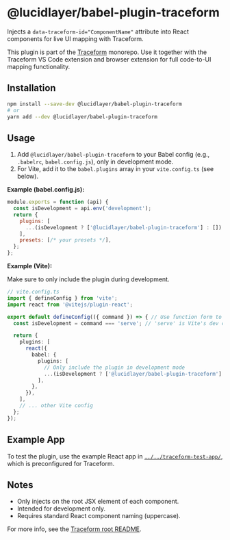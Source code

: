 # @lucidlayer/babel-plugin-traceform

Injects a `data-traceform-id="ComponentName"` attribute into React components for live UI mapping with Traceform.

This plugin is part of the [Traceform](../../README.md) monorepo. Use it together with the Traceform VS Code extension and browser extension for full code-to-UI mapping functionality.

## Installation

```bash
npm install --save-dev @lucidlayer/babel-plugin-traceform
# or
yarn add --dev @lucidlayer/babel-plugin-traceform
```

## Usage

1. Add `@lucidlayer/babel-plugin-traceform` to your Babel config (e.g., `.babelrc`, `babel.config.js`), only in development mode.
2. For Vite, add it to the `babel.plugins` array in your `vite.config.ts` (see below).

**Example (babel.config.js):**
```js
module.exports = function (api) {
  const isDevelopment = api.env('development');
  return {
    plugins: [
      ...(isDevelopment ? ['@lucidlayer/babel-plugin-traceform'] : [])
    ],
    presets: [/* your presets */],
  };
};
```

**Example (Vite):**

Make sure to only include the plugin during development.

```ts
// vite.config.ts
import { defineConfig } from 'vite';
import react from '@vitejs/plugin-react';

export default defineConfig(({ command }) => { // Use function form to access command
  const isDevelopment = command === 'serve'; // 'serve' is Vite's dev command

  return {
    plugins: [
      react({
        babel: {
          plugins: [
            // Only include the plugin in development mode
            ...(isDevelopment ? ['@lucidlayer/babel-plugin-traceform'] : []),
          ],
        },
      }),
    ],
    // ... other Vite config
  };
});
```

## Example App

To test the plugin, use the example React app in [`../../traceform-test-app/`](../../traceform-test-app/README.md), which is preconfigured for Traceform.

## Notes

- Only injects on the root JSX element of each component.
- Intended for development only.
- Requires standard React component naming (uppercase).

For more info, see the [Traceform root README](../../README.md).
